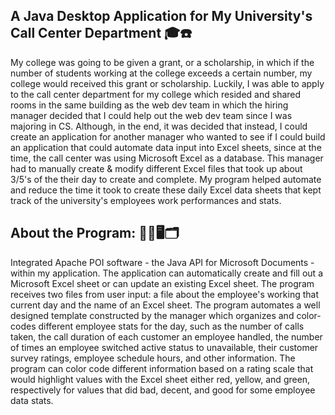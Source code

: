 
## A Java Desktop Application for My University's Call Center Department 🎓☎️

My college was going to be given a grant, or a scholarship, in which if the number of students working at the college exceeds a certain number, 
my college would received this grant or scholarship. Luckily, I was able to apply to the call center department for my college which resided and shared rooms in the same building as the web dev team in which the hiring manager decided that I could help out the web dev team since I was majoring in CS. Although, in the end, it was decided that instead, I could create an application for another manager who wanted to see if I could build an application that could automate data input into  Excel sheets, since at the time, the call center was using Microsoft Excel as a database. This manager had to manually create & modify different Excel files that took up about 3/5's of the their day to create and complete. My program helped automate and reduce the time it took to create these daily Excel data sheets that kept track of the university's employees work performances and stats.

## About the Program: 📑💾🖥🗂

Integrated Apache POI software - the Java API for Microsoft Documents - within my application.
The application can automatically create and fill out a Microsoft Excel sheet or can update an existing Excel sheet. The program receives two files
from user input: a file about the employee's working that current day and the name of an Excel sheet. The program automates a well designed template 
constructed by the manager which organizes and color-codes different employee stats for the day, such as the number of calls taken, the call duration of each customer an employee handled, the number of times an employee switched active status to unavailable, their customer survey ratings, employee schedule hours, 
and other information. The program can color code different information based on a rating scale that would highlight values with the Excel sheet either 
red, yellow, and green, respectively for values that did bad, decent, and good for some employee data stats. 
